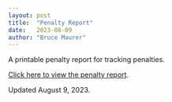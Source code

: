```yaml
---
layout: post
title:  "Penalty Report"
date:   2023-08-09
author: "Bruce Maurer"
---
```


A printable penalty report for tracking penalties.

[Click here to view the penalty report](https://storage.googleapis.com/ohsaa-websites/mechanics/2022-penalty-report.pdf).

Updated August 9, 2023.
